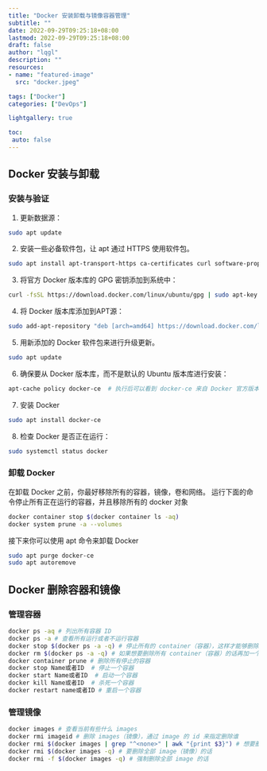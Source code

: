 ```yaml
---
title: "Docker 安装卸载与镜像容器管理"
subtitle: ""
date: 2022-09-29T09:25:18+08:00
lastmod: 2022-09-29T09:25:18+08:00
draft: false
author: "lqgl"
description: ""
resources:
- name: "featured-image"
  src: "docker.jpeg"

tags: ["Docker"]
categories: ["DevOps"]

lightgallery: true

toc:
 auto: false
---
```

## Docker 安装与卸载

### 安装与验证
1. 更新数据源：
```bash
sudo apt update
```

2. 安装一些必备软件包，让 apt 通过 HTTPS 使用软件包。
```bash
sudo apt install apt-transport-https ca-certificates curl software-properties-common
```

3. 将官方 Docker 版本库的 GPG 密钥添加到系统中：
```bash
curl -fsSL https://download.docker.com/linux/ubuntu/gpg | sudo apt-key add -
```

4. 将 Docker 版本库添加到APT源：
```bash
sudo add-apt-repository "deb [arch=amd64] https://download.docker.com/linux/ubuntu focal stable"
```

5. 用新添加的 Docker 软件包来进行升级更新。
```bash
sudo apt update
```
6. 确保要从 Docker 版本库，而不是默认的 Ubuntu 版本库进行安装：
```bash
apt-cache policy docker-ce  # 执行后可以看到 docker-ce 来自 Docker 官方版本库。
```

7. 安装 Docker
```bash
sudo apt install docker-ce
```

8. 检查 Docker 是否正在运行：
```bash
sudo systemctl status docker
```

### 卸载 Docker
在卸载 Docker 之前，你最好移除所有的容器，镜像，卷和网络。
运行下面的命令停止所有正在运行的容器，并且移除所有的 docker 对象
```bash
docker container stop $(docker container ls -aq)
docker system prune -a --volumes
```

接下来你可以使用 apt 命令来卸载 Docker
```bash
sudo apt purge docker-ce
sudo apt autoremove
```

## Docker 删除容器和镜像

### 管理容器
```bash
docker ps -aq # 列出所有容器 ID
docker ps -a # 查看所有运行或者不运行容器
docker stop $(docker ps -a -q) # 停止所有的 container（容器），这样才能够删除其中的 images
docker rm $(docker ps -a -q) # 如果想要删除所有 container（容器）的话再加一个指令
docker container prune # 删除所有停止的容器
docker stop Name或者ID  # 停止一个容器
docker start Name或者ID  # 启动一个容器
docker kill Name或者ID  # 杀死一个容器
docker restart name或者ID # 重启一个容器
```

### 管理镜像
```bash
docker images # 查看当前有些什么 images
docker rmi imageid # 删除 images（镜像），通过 image 的 id 来指定删除谁
docker rmi $(docker images | grep "^<none>" | awk "{print $3}") # 想要删除 untagged images，也就是那些 id 为的 image 的话可以用
docker rmi $(docker images -q) # 要删除全部 image（镜像）的话
docker rmi -f $(docker images -q) # 强制删除全部 image 的话
```


